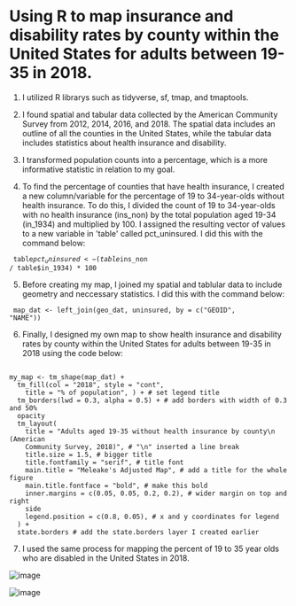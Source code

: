 # Using R to map insurance and disability rates by county within the United States for adults between 19-35 in 2018. 


1. I utilized R librarys such as tidyverse, sf, tmap, and tmaptools. 

2. I found spatial and tabular data collected by the American Community Survey from 2012, 2014, 2016, and 2018. The spatial data includes an outline of all the counties in the United States, while the tabular data includes statistics about health insurance and disability.

3. I transformed population counts into a percentage, which is a more informative statistic in relation to my goal. 

4. To find the percentage of counties that have health insurance, I created a new column/variable for the percentage of 19 to 34-year-olds without health insurance. To do this, I divided the count of 19 to 34-year-olds with no health insurance (ins_non) by the total population aged 19-34 (in_1934) and multiplied by 100. I assigned the resulting vector of values to a new variable in 'table' called pct_uninsured.
I did this with the command below: 

<code> table$pct_uninsured <- (table$ins_non / table$in_1934) * 100 </code> 
  
5. Before creating my map, I joined my spatial and tablular data to include geometry and neccessary statistics. 
I did this with the command below:
  
<code> map_dat <- left_join(geo_dat, uninsured, by = c("GEOID", "NAME")) </code> 
  
6. Finally, I designed my own map to show health insurance and disability rates by county within the United States for adults between 19-35 in 2018 using the code below:
  
<code> 
my_map <- tm_shape(map_dat) +
  tm_fill(col = "2018", style = "cont",
    title = "% of population", ) + # set legend title
  tm_borders(lwd = 0.3, alpha = 0.5) + # add borders with width of 0.3 and 50%
  opacity
  tm_layout(
    title = "Adults aged 19-35 without health insurance by county\n (American
    Community Survey, 2018)", # "\n" inserted a line break
    title.size = 1.5, # bigger title
    title.fontfamily = "serif", # title font
    main.title = "Meleake's Adjusted Map", # add a title for the whole figure
    main.title.fontface = "bold", # make this bold
    inner.margins = c(0.05, 0.05, 0.2, 0.2), # wider margin on top and right
    side
    legend.position = c(0.8, 0.05), # x and y coordinates for legend
  ) +
  state.borders # add the state.borders layer I created earlier 
</code> 


7. I used the same process for mapping the percent of 19 to 35 year olds who are disabled in the United States in 2018. 
  
![image](https://user-images.githubusercontent.com/77419851/209524890-9ae6d118-4b7b-4c5e-81b5-3d6e27fd45df.png) 
  
![image](https://user-images.githubusercontent.com/77419851/209524906-b8648e10-3860-4cf8-b143-303370e139d7.png)
